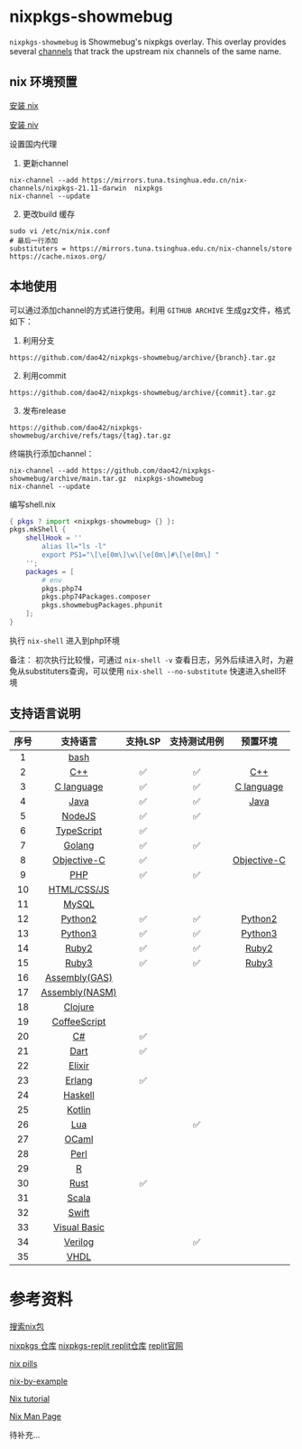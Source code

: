 # nixpkgs-showmebug

`nixpkgs-showmebug` is Showmebug's nixpkgs overlay. This overlay provides several
[channels](https://nixos.wiki/wiki/Nix_channels) that track the upstream nix
channels of the same name.

## nix 环境预置

[安装 nix](https://nix.dev/tutorials/install-nix) 

[安装 niv](https://github.com/nmattia/niv)

设置国内代理
1. 更新channel

```
nix-channel --add https://mirrors.tuna.tsinghua.edu.cn/nix-channels/nixpkgs-21.11-darwin  nixpkgs
nix-channel --update
```
2. 更改build 缓存
```
sudo vi /etc/nix/nix.conf
# 最后一行添加
substituters = https://mirrors.tuna.tsinghua.edu.cn/nix-channels/store https://cache.nixos.org/
```

## 本地使用
可以通过添加channel的方式进行使用。利用 `GITHUB ARCHIVE` 生成gz文件，格式如下：
1. 利用分支

```
https://github.com/dao42/nixpkgs-showmebug/archive/{branch}.tar.gz
```

2. 利用commit

```
https://github.com/dao42/nixpkgs-showmebug/archive/{commit}.tar.gz
```

3. 发布release

```
https://github.com/dao42/nixpkgs-showmebug/archive/refs/tags/{tag}.tar.gz
```

终端执行添加channel：
```
nix-channel --add https://github.com/dao42/nixpkgs-showmebug/archive/main.tar.gz  nixpkgs-showmebug
nix-channel --update
```

编写shell.nix
```nix
{ pkgs ? import <nixpkgs-showmebug> {} }:
pkgs.mkShell {
    shellHook = ''
        alias ll="ls -l"
        export PS1="\[\e[0m\]\w\[\e[0m\]#\[\e[0m\] "
    '';
    packages = [
        # env
        pkgs.php74
        pkgs.php74Packages.composer
        pkgs.showmebugPackages.phpunit
    ];
}
```

 执行 `nix-shell` 进入到php环境 

 备注： 初次执行比较慢，可通过 `nix-shell -v` 查看日志，另外后续进入时，为避免从substituters查询，可以使用
 `nix-shell --no-substitute` 快速进入shell环境

## 支持语言说明

| 序号 |                 支持语言                  |       支持LSP       |     支持测试用例     |                    预置环境                    |
| :--: | :-------------------------------------: | :----------------: | :----------------: | :------------------------------------------: |
|  1   |           [bash](doc/bash.md)           |                    |                    |                                              |
|  2   |            [C++](doc/C++.md)            | :white_check_mark: | :white_check_mark: |         [C++](doc/C++.md#preset-env)         |
|  3   |         [C language](doc/Clang.md)      | :white_check_mark: | :white_check_mark: |      [C language](doc/Clang.md#preset-env)       |
|  4   |           [Java](doc/Java.md)           | :white_check_mark: | :white_check_mark: |        [Java](doc/Java.md#preset-env)        |
|  5   |         [NodeJS](doc/NodeJS.md)         | :white_check_mark: | :white_check_mark: |                                              |
|  6   |     [TypeScript](doc/TypeScript.md)     | :white_check_mark: |                    |                                              |
|  7   |         [Golang](doc/Golang.md)         | :white_check_mark: | :white_check_mark: |                                              |
|  8   |    [Objective-C](doc/Objective-C.md)    | :white_check_mark: |                    | [Objective-C](doc/Objective-C.md#preset-env) |
|  9   |            [PHP](doc/PHP.md)            | :white_check_mark: | :white_check_mark: |                                              |
|  10  |    [HTML/CSS/JS](doc/HTML-CSS-JS.md)    |                    |                    |                                              |
|  11  |          [MySQL](doc/MySQL.md)          |                    |                    |                                              |
|  12  |        [Python2](doc/Python2.md)        | :white_check_mark: | :white_check_mark: |     [Python2](doc/Python2.md#preset-env)     |
|  13  |        [Python3](doc/Python3.md)        | :white_check_mark: | :white_check_mark: |     [Python3](doc/Python3.md#preset-env)     |
|  14  |          [Ruby2](doc/Ruby2.md)          | :white_check_mark: | :white_check_mark: |       [Ruby2](doc/Ruby2.md#preset-env)       |
|  15  |          [Ruby3](doc/Ruby3.md)          | :white_check_mark: | :white_check_mark: |       [Ruby3](doc/Ruby3.md#preset-env)       |
|  16  |  [Assembly(GAS)](doc/Assembly(GAS).md)  |                    |                    |                                              |
|  17  | [Assembly(NASM)](doc/Assembly(NASM).md) |                    |                    |                                              |
|  18  |        [Clojure](doc/Clojure.md)        |                    |                    |                                              |
|  19  |   [CoffeeScript](doc/CoffeeScript.md)   |                    |                    |                                              |
|  20  |             [C#](doc/C#.md)             | :white_check_mark: |                    |                                              |
|  21  |           [Dart](doc/Dart.md)           | :white_check_mark: |                    |                                              |
|  22  |         [Elixir](doc/Elixir.md)         |                    |                    |                                              |
|  23  |         [Erlang](doc/Erlang.md)         | :white_check_mark: |                    |                                              |
|  24  |        [Haskell](doc/Haskell.md)        |                    |                    |                                              |
|  25  |         [Kotlin](doc/Kotlin.md)         |                    |                    |                                              |
|  26  |            [Lua](doc/Lua.md)            |                    | :white_check_mark: |                                              |
|  27  |          [OCaml](doc/OCaml.md)          |                    |                    |                                              |
|  28  |           [Perl](doc/Perl.md)           |                    |                    |                                              |
|  29  |              [R](doc/R.md)              |                    |                    |                                              |
|  30  |           [Rust](doc/Rust.md)           | :white_check_mark: |                    |                                              |
|  31  |          [Scala](doc/Scala.md)          |                    |                    |                                              |
|  32  |          [Swift](doc/Swift.md)          |                    |                    |                                              |
|  33  |   [Visual Basic](doc/VisualBasic.md)    |                    |                    |                                              |
|  34  |        [Verilog](doc/Verilog.md)        |                    | :white_check_mark: |                                              |
|  35  |           [VHDL](doc/VHDL.md)           |                    |                    |                                              |



# 参考资料

[搜索nix包](https://search.nixos.org/)

[nixpkgs 仓库](https://github.com/NixOS/nixpkgs)
[nixpkgs-replit replit仓库](https://github.com/replit/nixpkgs-replit)
[replit官网](https://replit.com/)

[nix pills](https://nixos.org/nixos/nix-pills/)

[nix-by-example](https://ops.functionalalgebra.com/nix-by-example/)

[Nix tutorial](https://nix-tutorial.gitlabpages.inria.fr/nix-tutorial/index.html)

[Nix Man Page](https://www.mankier.com/1/nix-shell#--no-build-hook)



待补充...